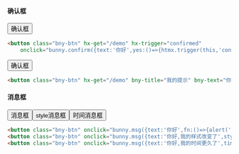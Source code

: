 #### 确认框

<button class="bny-btn" hx-get="/demo" hx-trigger="confirmed"
    onclick="bunny.confirm({text:'你好',yes:()=>{htmx.trigger(this,'confirmed')}})">确认框</button>

```html
<button class="bny-btn" hx-get="/demo" hx-trigger="confirmed"
    onclick="bunny.confirm({text:'你好',yes:()=>{htmx.trigger(this,'confirmed')}})">确认框</button>
```

<button class="bny-btn" hx-get="/demo" bny-title="我的提示" bny-text="你好，兔子！" hx-ext="bny-confirm">确认框</button>

```html
<button class="bny-btn" hx-get="/demo" bny-title="我的提示" bny-text="你好，兔子！" hx-ext="bny-confirm">确认框</button>
```

#### 消息框

<button class="bny-btn" onclick="bunny.msg({text:'你好',fn:(e)=>{alert('回调了')}})">消息框</button><button class="bny-btn"
    onclick="bunny.msg({text:'你好,我的样式改变了',style:'bg-success'})">style消息框</button><button class="bny-btn"
    onclick="bunny.msg({text:'你好,我的时间更久了',time:5000})">时间消息框</button>

```html
<button class="bny-btn" onclick="bunny.msg({text:'你好',fn:()=>{alert('回调了')}})">消息框</button>
<button class="bny-btn" onclick="bunny.msg({text:'你好,我的样式改变了',style:'bg-success'})">style消息框</button>
<button class="bny-btn" onclick="bunny.msg({text:'你好,我的时间更久了',time:5000})">时间消息框</button>
```